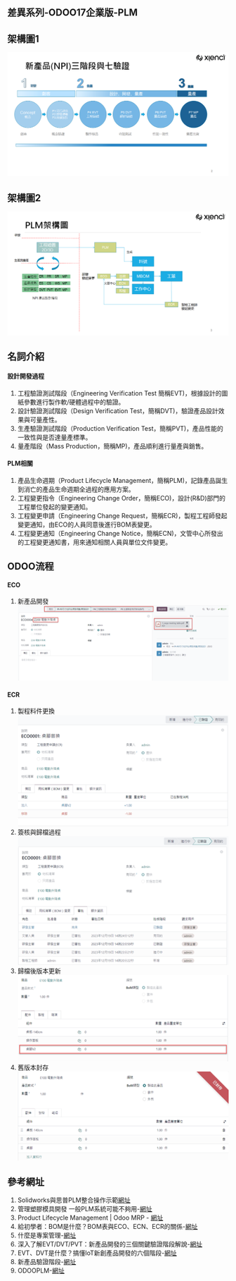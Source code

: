 ## 差異系列-ODOO17企業版-PLM

## 架構圖1
![Alt text](https://github.com/ksharry/2024-ODOO17-Enterprise-Plan/blob/main/pic/F171501.png?raw=true)

## 架構圖2
![Alt text](https://github.com/ksharry/2024-ODOO17-Enterprise-Plan/blob/main/pic/F171502.png?raw=true)

## 名詞介紹
#### 設計開發過程
1. 工程驗證測試階段（Engineering Verification Test 簡稱EVT)，根據設計的圖紙參數進行製作軟/硬體過程中的驗證。
2. 設計驗證測試階段（Design Verification Test，簡稱DVT)，驗證產品設計效果與可量產性。
3. 生產驗證測試階段（Production Verification Test，簡稱PVT)，產品性能的一致性與是否達量產標準。
4. 量產階段（Mass Production，簡稱MP)，產品順利進行量產與銷售。

#### PLM相關
1. 產品生命週期（Product Lifecycle Management，簡稱PLM)，記錄產品誕生到消亡的產品生命週期全過程的應用方案。
2. 工程變更指令（Engineering Change Order，簡稱ECO)，設計(R&D)部門的工程單位發起的變更通知。
3. 工程變更申請（Engineering Change Request，簡稱ECR)，製程工程師發起變更通知，由ECO的人員同意後進行BOM表變更。
4. 工程變更通知（Engineering Change Notice，簡稱ECN)，文管中心所發出的工程變更通知書，用來通知相關人員與單位文件變更。

## ODOO流程

#### ECO
1. 新產品開發
![Alt text](https://github.com/ksharry/2024-ODOO17-Enterprise-Plan/blob/main/pic/F171503.png?raw=true)


#### ECR
1. 製程料件更換
![Alt text](https://github.com/ksharry/2024-ODOO17-Enterprise-Plan/blob/main/pic/F171504.png?raw=true)
2. 簽核與歸檔過程
![Alt text](https://github.com/ksharry/2024-ODOO17-Enterprise-Plan/blob/main/pic/F171505.png?raw=true)
3. 歸檔後版本更新
![Alt text](https://github.com/ksharry/2024-ODOO17-Enterprise-Plan/blob/main/pic/F171507.png?raw=true)
4. 舊版本封存
![Alt text](https://github.com/ksharry/2024-ODOO17-Enterprise-Plan/blob/main/pic/F171506.png?raw=true)


## 參考網址
1. Solidworks與思普PLM整合操作示範[網址](https://www.youtube.com/watch?v=PWsprXgUfec)
2. 管理塑膠模具開發 一般PLM系統可能不夠用-[網址](https://smartauto.ctimes.com.tw/DispArt-tw.asp?O=21113014090L)
3. Product Lifecycle Management | Odoo MRP - [網址](https://www.youtube.com/watch?v=zU-4F50HJgM)
4. 給初學者：BOM是什麼？BOM表與ECO、ECN、ECR的關係-[網址](https://www.researchmfg.com/2013/03/bom-eco/)
5. 什麼是專案管理-[網址](https://tarkustech.com/wp-content/uploads/asgarosforum/92/PM_DAY1_TEMP.pptx)
6. 深入了解EVT/DVT/PVT：新產品開發的三個關鍵驗證階段解說-[網址](https://www.researchmfg.com/2010/07/evt-dvt-pvt/)
7. EVT、DVT是什麼？搞懂IoT新創產品開發的六個階段-[網址](https://mag.addmaker.tw/2019/11/15/evt%E3%80%81dvt%E6%98%AF%E4%BB%80%E9%BA%BC%EF%BC%9F%E6%90%9E%E6%87%82iot-%E6%96%B0%E5%89%B5%E7%94%A2%E5%93%81%E9%96%8B%E7%99%BC%E7%9A%84%E5%85%AD%E5%80%8B%E9%9A%8E%E6%AE%B5/)
8. 新產品驗證階段-[網址](https://blog.csdn.net/weixin_44991625/article/details/126504626)
9. ODOOPLM-[網址](https://odooplm.omniasolutions.website/video)

